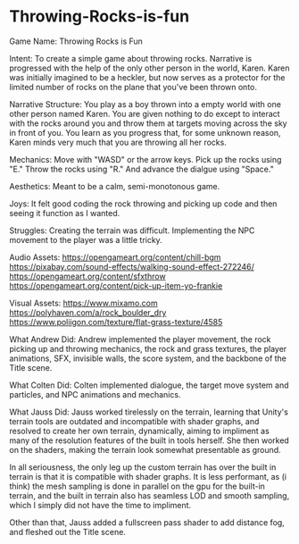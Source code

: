 # Throwing-Rocks-is-fun
Game Name: Throwing Rocks is Fun

Intent: To create a simple game about throwing rocks. Narrative is progressed with the help of the only other person in the world, Karen. Karen was initially imagined to be a heckler, but now serves as a protector for the limited number of rocks on the plane that you've been thrown onto.

Narrative Structure: You play as a boy thrown into a empty world with one other person named Karen. You are given nothing to do except to interact with the rocks around you and throw them at targets moving across the sky in front of you. You learn as you progress that, for some unknown reason, Karen minds very much that you are throwing all her rocks. 

Mechanics: Move with "WASD" or the arrow keys. Pick up the rocks using "E." Throw the rocks using "R." And advance the dialgue using "Space."

Aesthetics: Meant to be a calm, semi-monotonous game.

Joys: It felt good coding the rock throwing and picking up code and then seeing it function as I wanted.

Struggles: Creating the terrain was difficult. Implementing the NPC movement to the player was a little tricky.

Audio Assets:
https://opengameart.org/content/chill-bgm 
https://pixabay.com/sound-effects/walking-sound-effect-272246/
https://opengameart.org/content/sfxthrow
https://opengameart.org/content/pick-up-item-yo-frankie

Visual Assets:
https://www.mixamo.com
https://polyhaven.com/a/rock_boulder_dry
https://www.poliigon.com/texture/flat-grass-texture/4585


What Andrew Did: Andrew implemented the player movement, the rock picking up and throwing mechanics, the rock and grass textures, the player animations, SFX, invisible walls, the score system, and the backbone of the Title scene.

What Colten Did: Colten implemented dialogue, the target move system and particles, and NPC animations and mechanics.

What Jauss Did:
Jauss worked tirelessly on the terrain, learning that Unity's terrain tools are outdated and incompatible with shader graphs, and resolved to create her own terrain, dynamically, aiming to impliment as many of the resolution features of the built in tools herself. She then worked on the shaders, making the terrain look somewhat presentable as ground. 

In all seriousness, the only leg up the custom terrain has over the built in terrain is that it is compatible with shader graphs. It is less performant, as (i think) the mesh sampling is done in parallel on the gpu for the built-in terrain, and the built in terrain also has seamless LOD and smooth sampling, which I simply did not have the time to impliment. 

Other than that, Jauss added a fullscreen pass shader to add distance fog, and fleshed out the Title scene.
